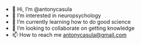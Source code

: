 - 👋 Hi, I’m @antonycasula
- 👀 I’m interested in neuropsychology
- 🌱 I’m currently learning how to do good science
- 💞️ I’m looking to collaborate on getting knowledge
- 📫 How to reach me antonycasula@gmail.com

<!---
antonycasula/antonycasula is a ✨ special ✨ repository because its `README.md` (this file) appears on your GitHub profile.
You can click the Preview link to take a look at your changes.
--->
